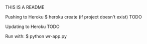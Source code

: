 THIS IS A README

Pushing to Heroku
$ heroku create (if project doesn't exist)
TODO

Updating to Heroku
TODO

Run with:
$ python wr-app.py